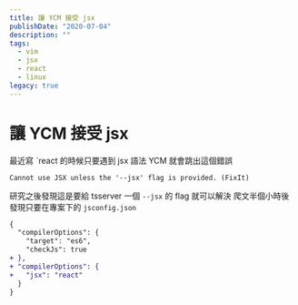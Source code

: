 ```yaml
---
title: 讓 YCM 接受 jsx
publishDate: "2020-07-04"
description: ""
tags:
  - vim
  - jsx
  - react
  - linux
legacy: true
---
```


# 讓 YCM 接受 jsx

最近寫 ˋreact 的時候只要遇到 jsx 語法 YCM 就會跳出這個錯誤

```
Cannot use JSX unless the '--jsx' flag is provided. (FixIt)
```

研究之後發現這是要給 tsserver 一個 `--jsx` 的 flag 就可以解決
爬文半個小時後發現只要在專案下的 `jsconfig.json`

```diff
{
  "compilerOptions": {
    "target": "es6",
    "checkJs": true
+ },
+ "compilerOptions": {
+   "jsx": "react"
  }
}
```
